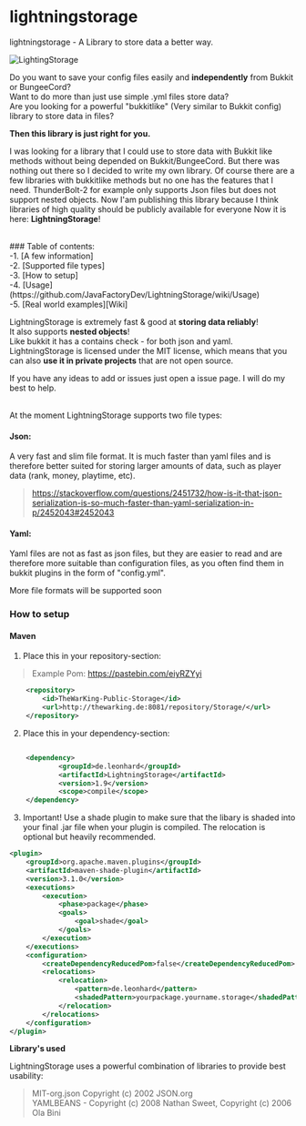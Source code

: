 
# lightningstorage
lightningstorage - A Library to store data a better way.



![LightingStorage](https://i.ibb.co/M1DpKcr/Lightning-Storage-Wallpaper.png) 




Do you want to save your config files easily and **independently** from Bukkit or BungeeCord?<br>
Want to do more than just use simple .yml files store data?<br>
Are you looking for a powerful "bukkitlike" (Very similar to Bukkit config) library to store data in files?<br>

**Then this library is just right for you.**

I was looking for a library that I could use to store data with Bukkit like methods 
without being depended on Bukkit/BungeeCord. But there was nothing out there so I decided to write my own library.
Of course there are a few libraries with bukkitlike methods but no one has the features that I need.
ThunderBolt-2 for example only supports Json files but does not support nested objects.
Now I'am publishing this library because I think libraries of high quality should be publicly available for everyone
Now it is here: **LightningStorage**!

<br>
### Table of contents:
<br>
-1. [A few information] <br>
-2. [Supported file types] <br>
-3. [How to setup] <br>
-4. [Usage](https://github.com/JavaFactoryDev/LightningStorage/wiki/Usage) <br>
-5. [Real world examples][Wiki] <br>



LightningStorage is extremely fast & good at **storing data reliably**! <br>
It also supports **nested objects**!<br>
Like bukkit it has a contains check - for both json and yaml.
LightningStorage is licensed under the MIT license, which means that
you can also **use it in private projects** that are not open source.

If you have any ideas to add or issues just open a issue page. I will do my best to help.

<br>
At the moment LightningStorage supports two file types:

#### Json:
A very fast and slim file format.
It is much faster than yaml files and is therefore better suited for storing
 larger amounts of data, such as player data (rank, money, playtime, etc).
>https://stackoverflow.com/questions/2451732/how-is-it-that-json-serialization-is-so-much-faster-than-yaml-serialization-in-p/2452043#2452043


#### Yaml:
Yaml files are not as fast as json files, but they are easier 
to read and are therefore more suitable than configuration files, 
as you often find them in bukkit plugins in the form of "config.yml".

More file formats will be supported soon





### How to setup

#### Maven

1. Place this in your repository-section: 
>Example Pom: https://pastebin.com/eiyRZYyi 

```xml
    <repository>
        <id>TheWarKing-Public-Storage</id>
        <url>http://thewarking.de:8081/repository/Storage/</url>
    </repository>
```       


2. Place this in your dependency-section: 

```xml

    <dependency>
            <groupId>de.leonhard</groupId>
            <artifactId>LightningStorage</artifactId>
            <version>1.9</version>
            <scope>compile</scope>
    </dependency>
```       
    

3. Important! Use a shade plugin to make sure that the libary is shaded into your final .jar file when your
plugin is compiled. 
The relocation is optional but heavily recommended.

```xml
<plugin>
	<groupId>org.apache.maven.plugins</groupId>
	<artifactId>maven-shade-plugin</artifactId>
	<version>3.1.0</version>
	<executions>
		<execution>
			<phase>package</phase>
			<goals>
				<goal>shade</goal>
			</goals>
		</execution>
	</executions>
	<configuration>
		<createDependencyReducedPom>false</createDependencyReducedPom>
		<relocations>
			<relocation>
				<pattern>de.leonhard</pattern>
				<shadedPattern>yourpackage.yourname.storage</shadedPattern>
			</relocation>
		</relocations>
	</configuration>
</plugin>
```       


**Library's used**

LightningStorage uses a powerful combination of libraries to provide best usability: 

>MIT-org.json Copyright (c) 2002 JSON.org <br>
>YAMLBEANS - Copyright (c) 2008 Nathan Sweet, Copyright (c) 2006 Ola Bini <br>
